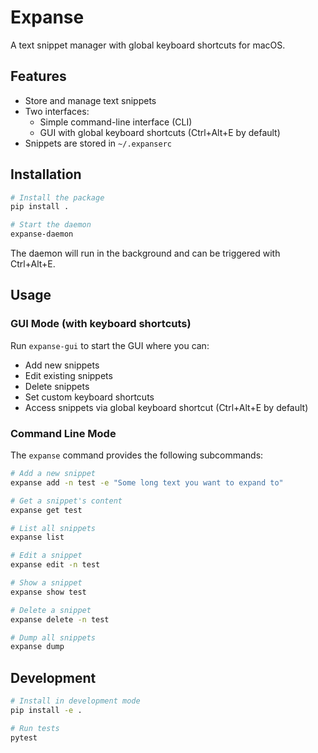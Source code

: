 # Expanse

A text snippet manager with global keyboard shortcuts for macOS.

## Features

- Store and manage text snippets
- Two interfaces:
  - Simple command-line interface (CLI)
  - GUI with global keyboard shortcuts (Ctrl+Alt+E by default)
- Snippets are stored in `~/.expanserc`

## Installation

```bash
# Install the package
pip install .

# Start the daemon
expanse-daemon
```

The daemon will run in the background and can be triggered with Ctrl+Alt+E.

## Usage

### GUI Mode (with keyboard shortcuts)

Run `expanse-gui` to start the GUI where you can:
- Add new snippets
- Edit existing snippets
- Delete snippets
- Set custom keyboard shortcuts
- Access snippets via global keyboard shortcut (Ctrl+Alt+E by default)

### Command Line Mode

The `expanse` command provides the following subcommands:

```bash
# Add a new snippet
expanse add -n test -e "Some long text you want to expand to"

# Get a snippet's content
expanse get test

# List all snippets
expanse list

# Edit a snippet
expanse edit -n test

# Show a snippet
expanse show test

# Delete a snippet
expanse delete -n test

# Dump all snippets
expanse dump
```

## Development

```bash
# Install in development mode
pip install -e .

# Run tests
pytest
```
